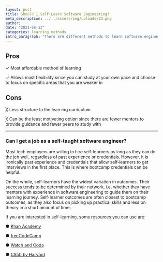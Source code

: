 ```yaml
---
layout: post
title: Should I Self-Learn Software Engineering?
meta_description: ../../assets/img/uploads/23.png
author:
date: "2021-08-13"
categories: learning methods
intro_paragraph: "There are different methods to learn software engineering in Singapore. The four most common ones are: obtaining a degree in Computer Science; self-learning; bootcamps; and postgraduate programmes like diplomas and master’s degrees. This post discusses some considerations to decide if self-learning is the right route for you."
---
```


## Pros

✓ Most affordable method of learning

✓ Allows most flexibility since you can study at your own pace and choose to focus on specific areas that you are weaker in

## Cons

╳ Less structure to the learning curriculum

╳ Can be the least motivating option since there are fewer mentors to provide guidance and fewer peers to study with

---

### Can I get a job as a self-taught software engineer?

Most tech employers are willing to hire self-learners as long as they can do the job well, regardless of past experience or credentials. However, it is ironically past experience and credentials that allow self-learners to get interviews in the first place. This is where bootcamp credentials can be helpful.

On the whole, self-learners have the widest variation in outcomes. Their success tends to be determined by their network, i.e. whether they have mentors with experience in software engineering to guide them on their learning journey. Self-learner outcomes are often closest to bootcamp outcomes, as they also focus on picking up practical skills and less on theory in a short amount of time.

If you are interested in self-learning, some resources you can use are:

● [Khan Academy](https://www.khanacademy.org/computing/computer-programming)

● [freeCodeCamp](https://www.freecodecamp.org/)

● [Watch and Code](https://watchandcode.com/)

● [CS50 by Harvard](https://cs50.harvard.edu/x/2020/)
